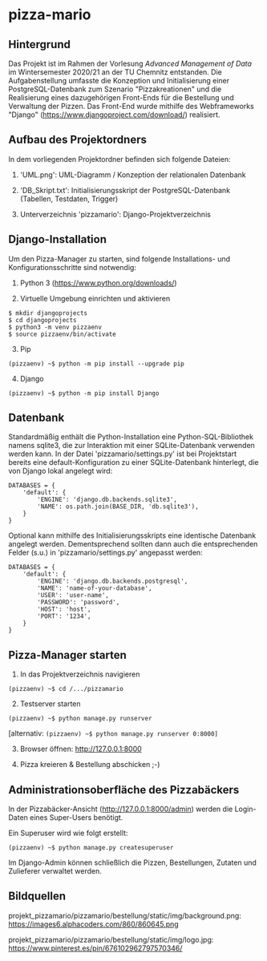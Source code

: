 # pizza-mario


## Hintergrund

Das Projekt ist im Rahmen der Vorlesung *Advanced Management of Data* im Wintersemester 2020/21 an der TU Chemnitz entstanden. Die Aufgabenstellung umfasste die Konzeption und Initialisierung einer PostgreSQL-Datenbank zum Szenario "Pizzakreationen" und die Realisierung eines dazugehörigen Front-Ends für die Bestellung und Verwaltung der Pizzen. Das Front-End wurde mithilfe des Webframeworks "Django" (https://www.djangoproject.com/download/) realisiert.


## Aufbau des Projektordners 

In dem vorliegenden Projektordner befinden sich folgende Dateien:

1. 'UML.png': UML-Diagramm / Konzeption der relationalen Datenbank

2. 'DB_Skript.txt': Initialisierungsskript der PostgreSQL-Datenbank (Tabellen, Testdaten, Trigger)

3. Unterverzeichnis 'pizzamario': Django-Projektverzeichnis 


## Django-Installation 

Um den Pizza-Manager zu starten, sind folgende Installations- und Konfigurationsschritte sind notwendig:

1. Python 3 (https://www.python.org/downloads/)

2. Virtuelle Umgebung einrichten und aktivieren
```
$ mkdir djangoprojects
$ cd djangoprojects
$ python3 -m venv pizzaenv
$ source pizzaenv/bin/activate
```

3. Pip
```
(pizzaenv) ~$ python -m pip install --upgrade pip
```

4. Django
```
(pizzaenv) ~$ python -m pip install Django
```


## Datenbank 

Standardmäßig enthält die Python-Installation eine Python-SQL-Bibliothek namens sqlite3, die zur Interaktion mit einer SQLite-Datenbank verwenden werden kann.
In der Datei 'pizzamario/settings.py' ist bei Projektstart bereits eine default-Konfiguration zu einer SQLite-Datenbank hinterlegt, die von Django lokal angelegt wird:
```
DATABASES = {
    'default': {
        'ENGINE': 'django.db.backends.sqlite3',
        'NAME': os.path.join(BASE_DIR, 'db.sqlite3'),
    }
}
```
Optional kann mithilfe des Initialisierungsskripts eine identische Datenbank angelegt werden. Dementsprechend sollten dann auch die entsprechenden Felder (s.u.) in 'pizzamario/settings.py' angepasst werden:
```
DATABASES = {
    'default': {
        'ENGINE': 'django.db.backends.postgresql',
        'NAME': 'name-of-your-database',
        'USER': 'user-name',
        'PASSWORD': 'password',
        'HOST': 'host',
        'PORT': '1234',
    }
}
```
## Pizza-Manager starten 

1. In das Projektverzeichnis navigieren
```
(pizzaenv) ~$ cd /.../pizzamario
```
2. Testserver starten
```
(pizzaenv) ~$ python manage.py runserver
```
[alternativ: `(pizzaenv) ~$ python manage.py runserver 0:8000]`

3. Browser öffnen: http://127.0.0.1:8000

4. Pizza kreieren & Bestellung abschicken ;-)


## Administrationsoberfläche des Pizzabäckers 

In der Pizzabäcker-Ansicht (http://127.0.0.1:8000/admin) werden die Login-Daten eines Super-Users benötigt.

Ein Superuser wird wie folgt erstellt:
```
(pizzaenv) ~$ python manage.py createsuperuser
```
Im Django-Admin können schließlich die Pizzen, Bestellungen, Zutaten und Zulieferer verwaltet werden.


## Bildquellen 

projekt_pizzamario/pizzamario/bestellung/static/img/background.png: 
https://images6.alphacoders.com/860/860645.png

projekt_pizzamario/pizzamario/bestellung/static/img/logo.jpg: 
https://www.pinterest.es/pin/676102962797570346/
